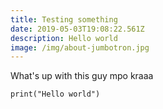 ```yaml
---
title: Testing something
date: 2019-05-03T19:08:22.561Z
description: Hello world
image: /img/about-jumbotron.jpg
---
```

What's up with this guy mpo kraaa

```
print("Hello world")
```
